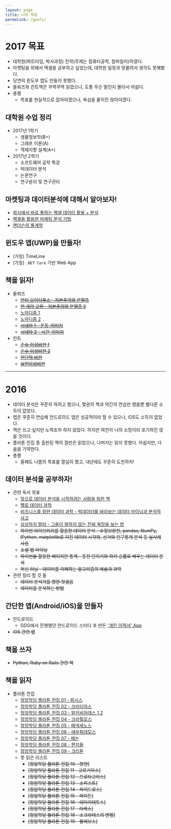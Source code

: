 ```yaml
---
layout: page
title: 나의 목표
permalink: /goals/
---
```


# 2017 목표
* 대학원(파트타임, 박사과정) 진학(주제는 컴퓨터공학, 컴파일러)하였다.
* 마켓팅을 위해서 엑셀을 공부하고 싶었는데, 대학원 일정과 맞물려서 생각도 못해봤다.
* 당연히 윈도우 앱도 만들지 못했다.
* 들뢰즈와 칸트책은 꾸역꾸역 읽었으나, 도통 무슨 말인지 몰라서 아쉽다.
* 총평
	* 목표를 현실적으로 잡아야겠으나, 욕심을 줄이진 않아야겠다.

## 대학원 수업 정리
* 2017년 1학기
	* 생물정보학(B+)
	* 그래프 이론(A)
	* 객체지향 설계(A+)
* 2017년 2학기
	* 소프트웨어 공학 특강
	* 빅데이터 분석
	* 논문연구
	* 연구윤리 및 연구관리

## 마켓팅과 데이터분석에 대해서 알아보자!
* [회사에서 바로 통하는 엑셀 데이터 활용 + 분석](http://www.aladin.co.kr/shop/wproduct.aspx?ItemId=86488204)
* [엑셀을 활용한 마케팅 분석 기법](http://www.aladin.co.kr/shop/wproduct.aspx?ItemId=54526377)
* [앤더슨의 통계학](http://www.aladin.co.kr/shop/wproduct.aspx?ItemId=86829983)

## 윈도우 앱(UWP)을 만들자!
* (가칭) TimeLine
* (가칭) `.NET Core` 기반 Web App

## 책을 읽자!
* 들뢰즈
	* [~~안티 오이디푸스 - 자본주의와 분열증~~](http://www.aladin.co.kr/shop/wproduct.aspx?ItemId=49808189)
	* [~~천 개의 고원 - 자본주의와 분열증 2~~](http://www.aladin.co.kr/shop/wproduct.aspx?ItemId=287641)
	* [노마디즘 1](http://www.aladin.co.kr/shop/wproduct.aspx?ItemId=390112)
	* [노마디즘 2](http://www.aladin.co.kr/shop/wproduct.aspx?ItemId=390113)
	* [~~시네마 1 - 운동-이미지~~](http://www.aladin.co.kr/shop/wproduct.aspx?ItemId=365453)
	* [~~시네마 2 - 시간-이미지~~](http://www.aladin.co.kr/shop/wproduct.aspx?ItemId=567495)
* 칸트
	* [~~순수 이성비판 1~~](http://www.aladin.co.kr/shop/wproduct.aspx?ItemId=669748)
	* [~~순수 이성비판 2~~](http://www.aladin.co.kr/shop/wproduct.aspx?ItemId=669697)
	* [~~판단력 비판~~](http://www.aladin.co.kr/shop/wproduct.aspx?ItemId=3733294)
	* [~~실천이성비판~~](http://www.aladin.co.kr/shop/wproduct.aspx?ItemId=4470879)

------

# 2016
* 데이터 분석은 꾸준히 하려고 했으나, 몇권의 책과 약간의 연습만 했을뿐 별다른 소득이 없었다.
* 앱은 꾸준히 연습해 안드로이드 앱은 성공적이라 할 수 있으나, iOS도 소득이 없었다.
* 책은 쓰고 싶지만 노력조차 하지 않았다. 하지만 여전히 나의 소망이라 포기하진 않을 것이다.
* 플라톤 전집 중 출판된 책의 절반은 읽었으나, 나머지는 읽지 못했다. 아쉽지만, 다음을 기약한다.
* 총평
	* 올해도 나름의 목표를 열심히 했고, 내년에도 꾸준히 도전하자!

## 데이터 분석을 공부하자!
* 관련 독서 목표
	* [앞으로 데이터 분석을 시작하려는 사람을 위한 책](http://sigmadream.github.io/Book_for_people_who_want_to_start_a_data_analysis/)
	* [헬로 데이터 과학](http://sigmadream.github.io/Hello_Data_Sci/)
	* [비즈니스를 위한 데이터 과학 - 빅데이터를 바라보는 데이터 마이닝과 분석적 사고](http://sigmadream.github.io/Data_Science_For_Business/)
	* [상상하지 말라 - 그들이 말하지 않는 진짜 욕망을 보는 법](http://sigmadream.github.io/Dont_Fatnasy/)
	* ~~파이썬 라이브러리를 활용한 데이터 분석 - 수정보완판, pandas, NumPy, IPython, matplotlib로 지진 데이터 시각화, 선거와 인구통계 분석 등 실사례 사용~~
	* ~~소셜 웹 마이닝~~
	* ~~파이썬을 활용한 베이지안 통계 - 동전 던지기와 하키 승률로 배우는 데이터 분석~~
	* ~~머신 러닝 - 데이터를 이해하는 알고리즘의 예술과 과학~~
* 관련 정리 할 것 들
	* ~~데이터 분석가를 향한 첫걸음~~
	* ~~데이터를 분석하는 방법~~
	 
## 간단한 앱(Android/iOS)을 만들자
* 안드로이드
	* GDG에서 진행했던 안드로이드 스터디 후 만든 ['개인 이력서' App](https://play.google.com/store/apps/details?id=com.sangkon.resume.sigmadreamresume) 
* ~~iOS 관련 앱~~

## 책을 쓰자
* ~~Python, Ruby on Rails 관련 책~~

## 책을 읽자
* 플라톤 전집
	* [정암학당 플라톤 전집 01 - 뤼시스](http://sigmadream.github.io/Lysis/)
	* [정암학당 플라톤 전집 02 - 크리티아스](http://sigmadream.github.io/Kritias/)
	* [정암학당 플라톤 전집 03 - 알키비아데스 1,2](http://sigmadream.github.io/Alkibiades/)
	* [정암학당 플라톤 전집 04 - 크라튈로스](http://sigmadream.github.io/Kratylos/)
	* [정암학당 플라톤 전집 05 - 메넥세노스](http://sigmadream.github.io/Menexenos/)
	* [정암학당 플라톤 전집 06 - 에우튀데모스](http://sigmadream.github.io/Euthydemos/)
	* [정암학당 플라톤 전집 07 - 메논](http://sigmadream.github.io/Menon/)
	* [정암학당 플라톤 전집 08 - 편지들](http://sigmadream.github.io/EPISTOLAI/)
	* [정암학당 플라톤 전집 09 - 크리톤](http://sigmadream.github.io/KRITON/)
	* 못 읽은 리스트
		* ~~[정암학당 플라톤 전집 10 - 향연]~~
		* ~~[정암학당 플라톤 전집 11 - 고르기아스]~~
		* ~~[정암학당 플라톤 전집 12 - 프로타고라스]~~	
		* ~~[정암학당 플라톤 전집 13 - 소피스트]~~
		* ~~[정암학당 플라톤 전집 14 - 파이드로스]~~
		* ~~[정암학당 플라톤 전집 15 - 파이돈]~~
		* ~~[정암학당 플라톤 전집 16 - 테아이테토스]~~
		* ~~[정암학당 플라톤 전집 17 - 라케스]~~
		* ~~[정암학당 플라톤 전집 18 - 소크라테스의 변명]~~
		* ~~[정암학당 플라톤 전집 19 - 팔레보스]~~
	
	
	

